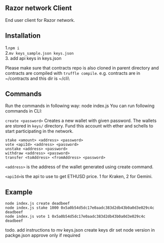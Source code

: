 ## Razor network Client
End user client for Razor network.
## Installation
1.`npm i` \
2.`mv keys_sample.json keys.json`\
3. add api keys in keys.json

Please make sure that contracts repo is also cloned in parent directory and contracts are compiled with `truffle compile`.
e.g. contracts are in ~/contracts and this dir is ~/cli\

## Commands
Run the commands in following way:
    node index.js <commands>
You can run following commands in CLI:

`create <password>`  Creates a new wallet with given password. The wallets are stored in `keys/` directory.
Fund this account with ether and schells to start participating in the network.

    stake <amount> <address> <password>
    vote <apiId> <address> <password>
    unstake <address> <password>    
    withdraw <address> <password>
    transfer <toAddress> <fromAddress> <password>

`<address>` is the address of the wallet generated using create command.

`<apiId>`is the api to use to get ETHUSD price. 1 for Kraken, 2 for Gemini.

## Example

    node index.js create deadbeef
    node index.js stake 1000 0x5a0b54d5dc17e0aadc383d2db43b0a0d3e029c4c deadbeef
    node index.js vote 1 0x5a0b54d5dc17e0aadc383d2db43b0a0d3e029c4c deadbeef

todo. add instructions to mv keys.json
create keys dir
set node version in packge.json
approve only if required

